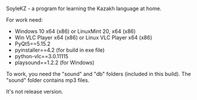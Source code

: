 SoyleKZ - a program for learning the Kazakh language at home.

For work need:
- Windows 10 x64 (x86) or LinuxMint 20, x64 (x86)
- Win VLC Player x64 (x86) or Linux VLC Player x64 (x86)
- PyQt5==5.15.2
- pyinstaller==4.2 (for build in exe file)
- python-vlc==3.0.11115
- playsound==1.2.2 (for Windows)

To work, you need the "sound" and "db" folders (included in this build). The "sound" folder contains mp3 files.

It's not release version.
